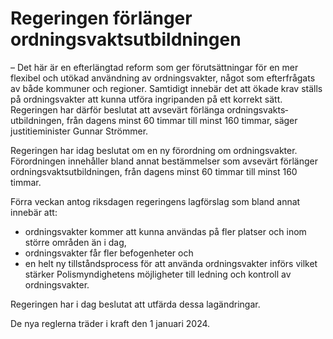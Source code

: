 # Regeringen förlänger ordningsvaktsutbildningen

– Det här är en efterlängtad reform som ger förutsättningar för en mer flexibel och utökad användning av ordningsvakter, något som efterfrågats av både kommuner och regioner. Samtidigt innebär det att ökade krav ställs på ordningsvakter att kunna utföra ingripanden på ett korrekt sätt. Regeringen har därför beslutat att avsevärt förlänga ordningsvakts­utbildningen, från dagens minst 60 timmar till minst 160 timmar, säger justitieminister Gunnar Strömmer.

Regeringen har idag beslutat om en ny förordning om ordningsvakter. Förordningen innehåller bland annat bestämmelser som avsevärt förlänger ordningsvaktsutbildningen, från dagens minst 60 timmar till minst 160 timmar.

Förra veckan antog riksdagen regeringens lagförslag som bland annat innebär att:

* ordningsvakter kommer att kunna användas på fler platser och inom större områden än i dag,
* ordningsvakter får fler befogenheter och
* en helt ny tillståndsprocess för att använda ordningsvakter införs vilket stärker Polismyndighetens möjligheter till ledning och kontroll av ordningsvakter.

Regeringen har i dag beslutat att utfärda dessa lagändringar.

De nya reglerna träder i kraft den 1 januari 2024.
